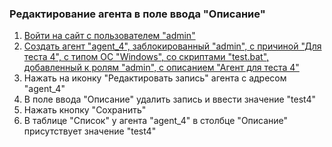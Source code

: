 ### Редактирование агента в поле ввода "Описание"

1. [Войти на сайт с пользователем "admin"](../../../../0.%20Шаги/1.%20Войти%20на%20сайт%20с%20пользователем%20username.md)
1. [Создать агент "agent_4", заблокированный "admin", с причиной "Для теста 4", с типом ОС "Windows", со скриптами "test.bat", добавленный к ролям "admin", с описанием "Агент для теста 4"](../../../../0.%20Шаги/6.%20Создать%20агент%20agent,%20заблокированный%20lock_user,%20с%20причиной%20lock_cause,%20с%20типом%20ОС%20os_type,%20со%20скриптами%20scripts,%20добавленный%20к%20ролям%20roles,%20с%20описанием%20description.md)
1. Нажать на иконку "Редактировать запись" агента с адресом "agent_4"
1. В поле ввода "Описание" удалить запись и ввести значение "test4"
1. Нажать кнопку "Сохранить"
1. В таблице "Список" у агента "agent_4" в столбце "Описание" присутствует значение "test4"